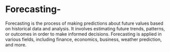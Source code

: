 # Forecasting-
 Forecasting is the process of making predictions about future values based on historical data and analysis. It involves estimating future trends, patterns, or outcomes in order to make informed decisions. Forecasting is applied in various fields, including finance, economics, business, weather prediction, and more.
